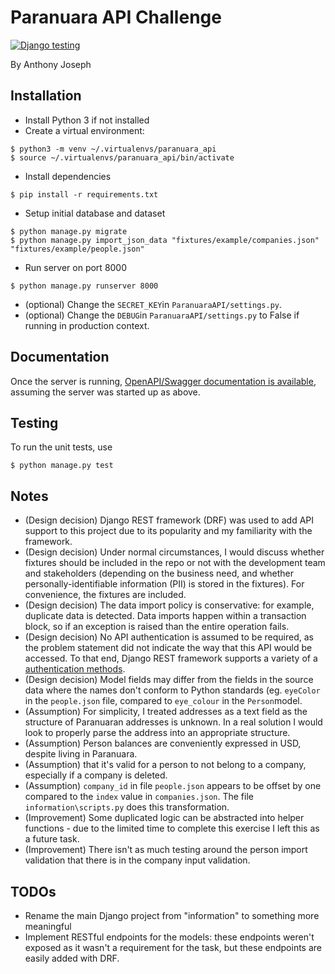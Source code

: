 # Paranuara API Challenge
[![Django testing](https://github.com/ajosephau/django-coding-challenge/actions/workflows/django.yml/badge.svg)](https://github.com/ajosephau/django-coding-challenge/actions/workflows/django.yml)

By Anthony Joseph

## Installation
* Install Python 3 if not installed
* Create a virtual environment:
```console
$ python3 -m venv ~/.virtualenvs/paranuara_api
$ source ~/.virtualenvs/paranuara_api/bin/activate
``` 
* Install dependencies
```console
$ pip install -r requirements.txt
``` 
* Setup initial database and dataset
```console
$ python manage.py migrate
$ python manage.py import_json_data "fixtures/example/companies.json" "fixtures/example/people.json"
``` 
* Run server on port 8000
```console
$ python manage.py runserver 8000
``` 
* (optional) Change the `SECRET_KEY`in `ParanuaraAPI/settings.py`.
* (optional) Change the `DEBUG`in `ParanuaraAPI/settings.py` to False if running in production context.

## Documentation

Once the server is running, [OpenAPI/Swagger documentation is available](http://127.0.0.1:8000/swagger/), assuming the server was started up as above.

## Testing
 To run the unit tests, use 
```console
$ python manage.py test
``` 

## Notes
* (Design decision) Django REST framework (DRF) was used to add API support to this project due to its popularity and my familiarity with the framework.
* (Design decision) Under normal circumstances, I would discuss whether fixtures should be included in the repo or not with the development team and stakeholders (depending on the business need, and whether personally-identifiable information (PII) is stored in the fixtures). For convenience, the fixtures are included.
* (Design decision) The data import policy is conservative: for example, duplicate data is detected. Data imports happen within a transaction block, so if an exception is raised than the entire operation fails.
* (Design decision) No API authentication is assumed to be  required, as the problem statement did not indicate the way that this API would be accessed. To that end, Django REST framework supports a variety of a [authentication methods](https://www.django-rest-framework.org/api-guide/authentication/).
* (Design decision) Model fields may differ from the fields in the source data where the names don't conform to Python standards (eg. ```eyeColor``` in the ```people.json``` file, compared to ```eye_colour``` in the ```Person```model.
* (Assumption) For simplicity, I treated addresses as a text field as the structure of Paranuaran addresses is unknown. In a real solution I would look to properly parse the address into an appropriate structure.
* (Assumption) Person balances are conveniently expressed in USD, despite living in Paranuara.
* (Assumption) that it's valid for a person to not belong to a company, especially if a company is deleted.
* (Assumption) ```company_id``` in file ```people.json``` appears to be offset by one compared to the ```index``` value in ```companies.json```. The file ```information\scripts.py``` does this transformation.
* (Improvement) Some duplicated logic can be abstracted into helper functions - due to the limited time to complete this exercise I left this as a future task.
* (Improvement) There isn't as much testing around the person import validation that there is in the company input validation.

## TODOs
* Rename the main Django project from "information" to something more meaningful
* Implement RESTful endpoints for the models: these endpoints weren't exposed as it wasn't a requirement for the task, but these endpoints are easily added with DRF.
